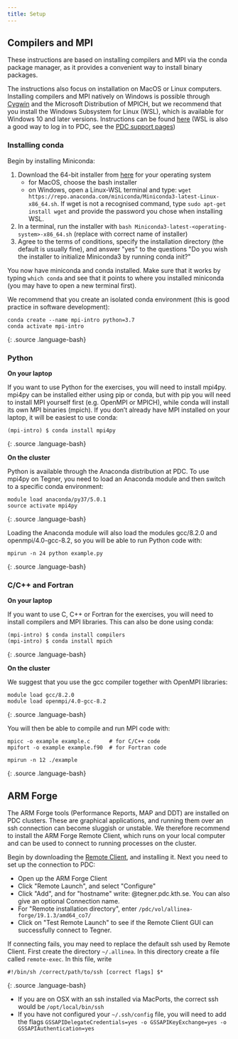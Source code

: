 ```yaml
---
title: Setup
---
```


## Compilers and MPI

These instructions are based on installing compilers and MPI via the
conda package manager, as it provides a convenient way to install
binary packages.

The instructions also focus on installation on MacOS or Linux
computers. Installing compilers and MPI natively on Windows is
possible through [Cygwin](https://www.cygwin.com/) and the 
Microsoft Distribution of MPICH, but we recommend that you install the Windows
Subsystem for Linux (WSL), which is available for Windows 10 and later
versions. Instructions can be found [here](https://docs.microsoft.com/en-us/windows/wsl/install-win10) 
(WSL is also a good way to log in to PDC, see the [PDC support pages](https://www.pdc.kth.se/support/documents/login/windows_login.html#wsl-approach))

### Installing conda

Begin by installing Miniconda:

1. Download the 64-bit installer from [here](https://docs.conda.io/en/latest/miniconda.html) for your operating system
   - for MacOS, choose the bash installer
   - on Windows, open a Linux-WSL terminal and type: `wget https://repo.anaconda.com/miniconda/Miniconda3-latest-Linux-x86_64.sh`. 
     If wget is not a recognised command, type `sudo apt-get install wget` 
     and provide the password you chose when installing WSL.
2. In a terminal, run the installer with `bash Miniconda3-latest-<operating-system>-x86_64.sh` (replace with correct name of installer)
3. Agree to the terms of conditions, specify the installation directory (the default is usually fine), and answer "yes" to the questions "Do you wish the installer to initialize Miniconda3 by running conda init?"

You now have miniconda and conda installed. Make sure that it works by
typing `which conda` and see that it points to where you installed
miniconda (you may have to open a new terminal first).

We recommend that you create an isolated conda environment (this is good practice in software development):
~~~
conda create --name mpi-intro python=3.7
conda activate mpi-intro
~~~
{: .source .language-bash}

### Python 

**On your laptop**

If you want to use Python for the exercises, you will need to install
mpi4py. mpi4py can be installed either using pip or conda, but with
pip you will need to install MPI yourself first (e.g. OpenMPI or
MPICH), while conda will install its own MPI binaries (mpich). If you
don’t already have MPI installed on your laptop, it will be easiest to
use conda:
~~~
(mpi-intro) $ conda install mpi4py
~~~
{: .source .language-bash}

**On the cluster**

Python is available through the Anaconda distribution at PDC. To 
use mpi4py on Tegner, you need to load an Anaconda module and then switch to a 
specific conda environment:
~~~
module load anaconda/py37/5.0.1
source activate mpi4py
~~~
{: .source .language-bash}

Loading the Anaconda module will also load the modules gcc/8.2.0 and 
openmpi/4.0-gcc-8.2, so you will be able to run Python code with:
~~~
mpirun -n 24 python example.py
~~~
{: .source .language-bash}


### C/C++ and Fortran

**On your laptop**

If you want to use C, C++ or Fortran for the exercises, you will need
to install compilers and MPI libraries. This can also be done using
conda:

~~~
(mpi-intro) $ conda install compilers
(mpi-intro) $ conda install mpich
~~~
{: .source .language-bash}

**On the cluster**

We suggest that you use the gcc compiler together with OpenMPI libraries:
~~~
module load gcc/8.2.0
module load openmpi/4.0-gcc-8.2
~~~
{: .source .language-bash}

You will then be able to compile and run MPI code with:
~~~
mpicc -o example example.c      # for C/C++ code
mpifort -o example example.f90  # for Fortran code

mpirun -n 12 ./example
~~~
{: .source .language-bash}

## ARM Forge

The ARM Forge tools (Performance Reports, MAP and DDT) are installed
on PDC clusters. These are graphical applications, and running them
over an ssh connection can become sluggish or unstable.  We therefore
recommend to install the ARM Forge Remote Client, which runs on your
local computer and can be used to connect to running processes on the
cluster.

Begin by downloading the [Remote Client](https://developer.arm.com/tools-and-software/server-and-hpc/arm-architecture-tools/downloads/download-arm-forge), 
and installing it.
Next you need to set up the connection to PDC:

- Open up the ARM Forge Client
- Click "Remote Launch", and select "Configure"
- Click "Add", and for "hostname" write: <username>@tegner.pdc.kth.se. 
  You can also give an optional Connection name.
- For "Remote installation directory", enter 
  `/pdc/vol/allinea-forge/19.1.3/amd64_co7/`
- Click on "Test Remote Launch" to see if the Remote Client GUI 
  can successfully connect to Tegner.

If connecting fails, you may need to replace the default ssh used by
Remote Client. First create the directory `~/.allinea`. In this
directory create a file called `remote-exec`. In this file, write
~~~
#!/bin/sh /correct/path/to/ssh [correct flags] $*
~~~
{: .source .language-bash}

- If you are on OSX with an ssh installed via MacPorts, 
  the correct ssh would be `/opt/local/bin/ssh`
- If you have not configured your `~/.ssh/config` file, you will need 
  to add the flags `GSSAPIDelegateCredentials=yes -o GSSAPIKeyExchange=yes -o GSSAPIAuthentication=yes`

